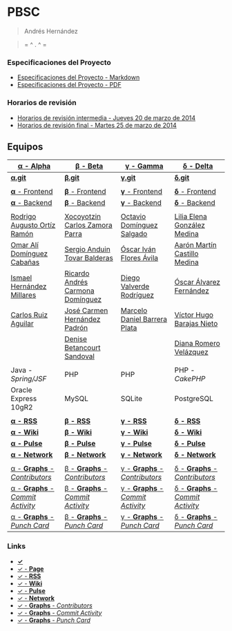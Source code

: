 #	PBSC	#

> Andrés Hernández

>  = ^ . ^ =

###	Especificaciones del Proyecto	###

+ [Especificaciones del Proyecto - Markdown](./Proyecto.md "Especificaciones del Proyecto - Markdown")
+ [Especificaciones del Proyecto - PDF](./Proyecto.pdf "Especificaciones del Proyecto - PDF")

###	Horarios de revisión	###

+ [Horarios de revisión intermedia - Jueves 20 de marzo de 2014](https://github.com/tonejo/PBSC8-mod2/blob/master/Revision.md#revisi%C3%B3n-intermedia "Jueves 20 de marzo de 2014")
+ [Horarios de revisión final - Martes 25 de marzo de 2014](https://github.com/tonejo/PBSC8-mod2/blob/master/Revision.md#revisi%C3%B3n-final "Martes 25 de marzo de 2014")

##	Equipos	##

|[**α - Alpha**](https://github.com/darkroo/proy_mod2)       |[**β - Beta**](https://github.com/xoco-carlos/WebSecurity)      |[**γ - Gamma**](https://github.com/destroyer-1990/proyectotonejo)|[**δ - Delta**](https://github.com/liliagm19/PBSC8-mod2)   |
|------------------------------------------------------------|----------------------------------------------------------------|-----------------------------------------------------------------|-----------------------------------------------------------|
|[**α.git**](https://github.com/darkroo/proy_mod2.git)       |[**β.git**](https://github.com/xoco-carlos/WebSecurity.git)     |[**γ.git**](https://github.com/destroyer-1990/proyectotonejo.git)|[**δ.git**](https://github.com/liliagm19/PBSC8-mod2.git)   |
|                                                            |                                                                |                                                                 |                                                           |
|[**α** - Frontend]()                                        |[**β** - Frontend](http://web.xoco.in/front/)                   |[**γ** - Frontend](http://debian7proj.cloudapp.net/)             |[**δ** - Frontend]()                                       |
|[**α** - Backend]()                                         |[**β** - Backend](http://drupal.xoco.in/drupal7/)               |[**γ** - Backend](http://chelo.cloudapp.net/)                    |[**δ** - Backend]()                                        |
|                                                            |                                                                |                                                                 |                                                           |
|[Rodrigo Augusto Ortíz Ramón](https://github.com/darkroo)   |[Xocoyotzin Carlos Zamora Parra](https://github.com/xoco-carlos)|[Octavio Domínguez Salgado](https://github.com/destroyer-1990)   |[Lilia Elena González Medina](https://github.com/liliagm19)|
|[Omar Alí Domínguez Cabañas](https://github.com/oadominguez)|[Sergio Anduin Tovar Balderas](https://github.com/stovarbec)    |[Óscar Iván Flores Ávila](https://github.com/quetzalcoatl41)     |[Aarón Martín Castillo Medina](https://github.com/YoNoFui) |
|[Ismael Hernández Millares](https://github.com/ishemi)      |[Ricardo Andrés Carmona Domínguez](https://github.com/rcarmona) |[Diego Valverde Rodríguez](https://github.com/dvalv3rd3)         |[Óscar Álvarez Fernández](https://github.com/oalvarezf)    |
|[Carlos Ruiz Aguilar](https://github.com/craguilar)         |[José Carmen Hernández Padrón](https://github.com/jhernandezp)  |[Marcelo Daniel Barrera Plata](https://github.com/chelo556)      |[Víctor Hugo Barajas Nieto](https://github.com/vbarajasn)  |
|                                                            |[Denise Betancourt Sandoval](https://github.com/denisbeta23)    |                                                                 |[Diana Romero Velázquez](https://github.com/dromero91)     |
|                                                            |                                                                |                                                                 |                                                           |
|Java - *Spring/JSF*                                         |PHP                                                             |PHP                                                              |PHP - *CakePHP*                                            |
|Oracle Express 10gR2                                        |MySQL                                                           |SQLite                                                           |PostgreSQL                                                 |
|                                                            |                                                                |                                                                 |                                                           |
|[**α - RSS**](https://github.com/darkroo/proy_mod2/commits/master.atom)|[**β - RSS**](https://github.com/xoco-carlos/WebSecurity/commits/master.atom)|[**γ - RSS**](https://github.com/destroyer-1990/proyectotonejo/commits/master.atom)|[**δ - RSS**](https://github.com/liliagm19/PBSC8-mod2/commits/master.atom)|
|[**α - Wiki**](https://github.com/darkroo/proy_mod2/wiki)              |[**β - Wiki**](https://github.com/xoco-carlos/WebSecurity/wiki)              |[**γ - Wiki**](https://github.com/destroyer-1990/proyectotonejo/wiki)              |[**δ - Wiki**](https://github.com/liliagm19/PBSC8-mod2/wiki)              |
|[**α - Pulse**](https://github.com/darkroo/proy_mod2/pulse/monthly)    |[**β - Pulse**](https://github.com/xoco-carlos/WebSecurity/pulse/monthly)    |[**γ - Pulse**](https://github.com/destroyer-1990/proyectotonejo/pulse/monthly)    |[**δ - Pulse**](https://github.com/liliagm19/PBSC8-mod2/pulse/monthly)    |
|[**α - Network**](https://github.com/darkroo/proy_mod2/network)        |[**β - Network**](https://github.com/xoco-carlos/WebSecurity/network)        |[**γ - Network**](https://github.com/destroyer-1990/proyectotonejo/network)        |[**δ - Network**](https://github.com/liliagm19/PBSC8-mod2/network)        |
|                                                            |                                                                |                                                                 |                                                           |
|[α - **Graphs** - *Contributors*](https://github.com/darkroo/proy_mod2/graphs/contributors)      |[β - **Graphs** - *Contributors*](https://github.com/xoco-carlos/WebSecurity/graphs/contributors)      |[γ - **Graphs** - *Contributors*](https://github.com/destroyer-1990/proyectotonejo/graphs/contributors)      |[δ - **Graphs** - *Contributors*](https://github.com/liliagm19/PBSC8-mod2/graphs/contributors)      |
|[α - **Graphs** - *Commit Activity*](https://github.com/darkroo/proy_mod2/graphs/commit-activity)|[β - **Graphs** - *Commit Activity*](https://github.com/xoco-carlos/WebSecurity/graphs/commit-activity)|[γ - **Graphs** - *Commit Activity*](https://github.com/destroyer-1990/proyectotonejo/graphs/commit-activity)|[δ - **Graphs** - *Commit Activity*](https://github.com/liliagm19/PBSC8-mod2/graphs/commit-activity)|
|[α - **Graphs** - *Punch Card*](https://github.com/darkroo/proy_mod2/graphs/punch-card)          |[β - **Graphs** - *Punch Card*](https://github.com/xoco-carlos/WebSecurity/graphs/punch-card)          |[γ - **Graphs** - *Punch Card*](https://github.com/destroyer-1990/proyectotonejo/graphs/punch-card)          |[δ - **Graphs** - *Punch Card*](https://github.com/liliagm19/PBSC8-mod2/graphs/punch-card)          |

###	Links	###

* [**✓**](https://github.com/tonejo/PBSC8-mod2.git)
* [✓ - **Page**](http://tonejo.github.io/PBSC8-mod2/)
* [✓ - **RSS**](https://github.com/tonejo/PBSC8-mod2/commits/master.atom)
* [✓ - **Wiki**](https://github.com/tonejo/PBSC8-mod2/wiki)
* [✓ - **Pulse**](https://github.com/tonejo/PBSC8-mod2/pulse/monthly)
* [✓ - **Network**](https://github.com/tonejo/PBSC8-mod2/network)
* [✓ - **Graphs** - *Contributors*](https://github.com/tonejo/PBSC8-mod2/graphs/contributors)
* [✓ - **Graphs** - *Commit Activity*](https://github.com/tonejo/PBSC8-mod2/graphs/commit-activity)
* [✓ - **Graphs** - *Punch Card*](https://github.com/tonejo/PBSC8-mod2/graphs/punch-card)

